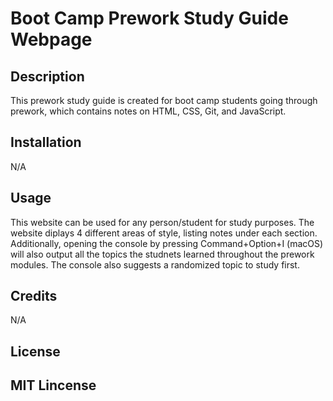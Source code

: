 # Boot Camp Prework Study Guide Webpage

## Description

This prework study guide is created for boot camp students going through prework, which contains notes on HTML, CSS, Git, and JavaScript.

## Installation

N/A

## Usage

This website can be used for any person/student for study purposes. The website diplays 4 different areas of style, listing notes under each section. Additionally, opening the console by pressing Command+Option+I (macOS) will also output all the topics the studnets learned throughout the prework modules. The console also suggests a randomized topic to study first. 

## Credits

N/A

## License

MIT Lincense
---